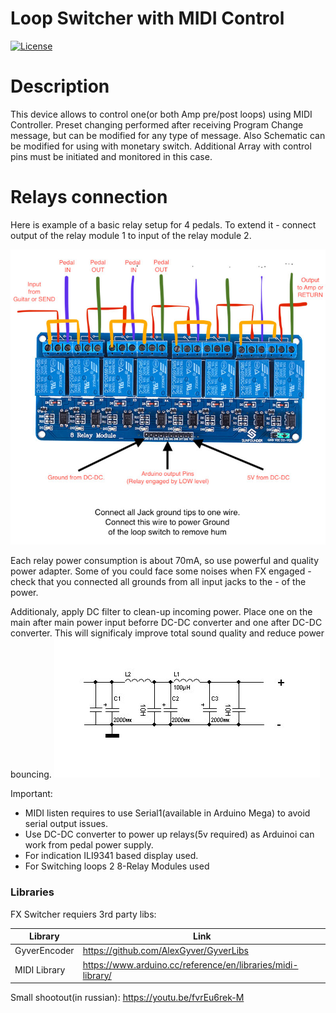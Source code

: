 # Loop Switcher with MIDI Control

[![License](https://upload.wikimedia.org/wikipedia/commons/8/86/GPL_v3_Blue_Badge.svg)](LICENSE.md)

# Description

This device allows to control one(or both Amp pre/post loops) using MIDI Controller. 
Preset changing performed after receiving Program Change message, but can be modified for any type of message.
Also Schematic can be modified for using with monetary switch. Additional Array with control pins must be initiated and monitored in this case.

# Relays connection

Here is example of a basic relay setup for 4 pedals. To extend it - connect output of the relay module 1 to input of the relay module 2. 

![N|Solid](relays.jpg)

Each relay power consumption is about 70mA, so use powerful and quality power adapter. Some of you could face some noises when FX engaged - check that you connected all grounds from all input jacks to the - of the power.

Additionaly, apply DC filter to clean-up incoming power. Place one on the main after main power input beforre DC-DC converter and one after DC-DC converter. This will significaly improve total sound quality and reduce power bouncing.
![N|Solid](filter.jpg)

Important:

  - MIDI listen requires to use Serial1(available in Arduino Mega) to avoid serial output issues. 
  - Use DC-DC converter to power up relays(5v required) as Arduinoi can work from pedal power supply.
  - For indication ILI9341 based display used.
  - For Switching loops 2 8-Relay Modules used
  

### Libraries

FX Switcher requiers 3rd party libs:

| Library | Link |
| ------ | ------ |
| GyverEncoder | https://github.com/AlexGyver/GyverLibs |
| MIDI Library | https://www.arduino.cc/reference/en/libraries/midi-library/ |

                                                          






Small shootout(in russian): https://youtu.be/fvrEu6rek-M
